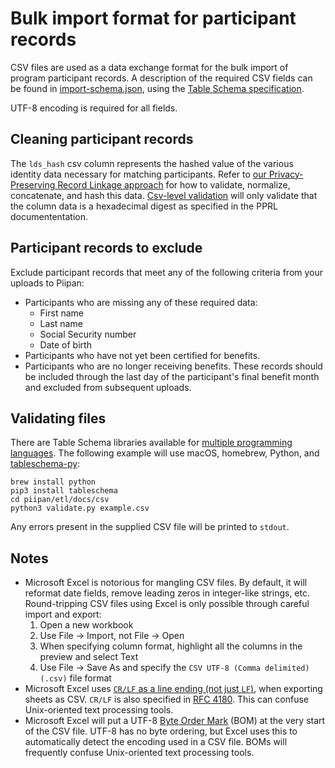 # Bulk import format for participant records

CSV files are used as a data exchange format for the bulk import of program participant records. A description of the required CSV fields can be found in [import-schema.json](csv/import-schema.json), using the [Table Schema specification](https://specs.frictionlessdata.io/table-schema).

UTF-8 encoding is required for all fields.

## Cleaning participant records

The `lds_hash` csv column represents the hashed value of the various identity data necessary for matching participants. Refer to [our Privacy-Preserving Record Linkage approach](../../docs/pprl.md) for how to validate, normalize, concatenate, and hash this data. [Csv-level validation](#validating-files) will only validate that the column data is a hexadecimal digest as specified in the PPRL documententation.

## Participant records to exclude

Exclude participant records that meet any of the following criteria from your uploads to Piipan:

- Participants who are missing any of these required data:
  - First name
  - Last name
  - Social Security number
  - Date of birth
- Participants who have not yet been certified for benefits.
- Participants who are no longer receiving benefits.  These records should be included through the last day of the participant's final benefit month and excluded from subsequent uploads.

## Validating files

There are Table Schema libraries available for [multiple programming languages](https://github.com/orgs/frictionlessdata/repositories?language=&q=tableschema&sort=&type=). The following example will use macOS, homebrew, Python, and [tableschema-py](https://github.com/frictionlessdata/tableschema-py):

```
brew install python
pip3 install tableschema
cd piipan/etl/docs/csv
python3 validate.py example.csv
```
Any errors present in the supplied CSV file will be printed to `stdout`.

## Notes
- Microsoft Excel is notorious for mangling CSV files. By default, it will reformat date fields, remove leading zeros in integer-like strings, etc. Round-tripping CSV files using Excel is only possible through careful import and export:
  1. Open a new workbook
  1. Use File → Import, not File → Open 
  1. When specifying column format, highlight all the columns in the preview and select Text
  1. Use File → Save As and specify the `CSV UTF-8 (Comma delimited) (.csv)` file format
- Microsoft Excel uses [`CR/LF` as a line ending (not just `LF`)](https://en.wikipedia.org/wiki/Newline#Representation), when exporting sheets as CSV. `CR/LF` is also specified in [RFC 4180](https://tools.ietf.org/html/rfc4180). This can confuse Unix-oriented text processing tools.
- Microsoft Excel will put a UTF-8 [Byte Order Mark](https://en.wikipedia.org/wiki/Byte_order_mark) (BOM) at the very start of the CSV file. UTF-8 has no byte ordering, but Excel uses this to automatically detect the encoding used in a CSV file. BOMs will frequently confuse Unix-oriented text processing tools.  
